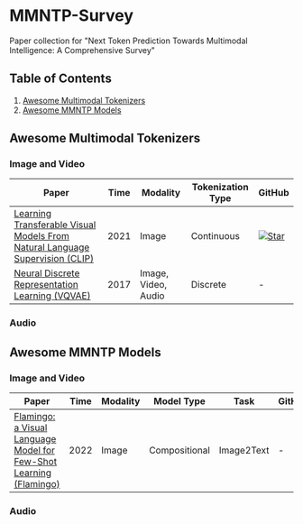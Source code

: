 # MMNTP-Survey
Paper collection for "Next Token Prediction Towards Multimodal Intelligence: A Comprehensive Survey"

## Table of Contents
1. [Awesome Multimodal Tokenizers](#awesome-multimodal-tokenizers)
2. [Awesome MMNTP Models](#awesome-mmntp-models)

## Awesome Multimodal Tokenizers

### Image and Video

| **Paper** | **Time** | **Modality** | **Tokenization Type** | **GitHub** |
|-----------|----------|--------------|----------|----------|
| [Learning Transferable Visual Models From Natural Language Supervision (CLIP)](https://arxiv.org/abs/2103.00020) | 2021     | Image | Continuous | [![Star](https://img.shields.io/github/stars/OpenAI/CLIP.svg?style=social&label=Star)](https://github.com/OpenAI/CLIP) |
| [Neural Discrete Representation Learning (VQVAE)](https://arxiv.org/abs/1711.00937) | 2017     | Image, Video, Audio | Discrete | -        |

### Audio


## Awesome MMNTP Models

### Image and Video
| **Paper** | **Time** | **Modality** | **Model Type** | **Task** | **GitHub** |
|-----------|----------|--------------|----------|----------|----------|
| [Flamingo: a Visual Language Model for Few-Shot Learning (Flamingo)](https://arxiv.org/abs/2204.14198) | 2022     | Image | Compositional | Image2Text | -        |


### Audio
